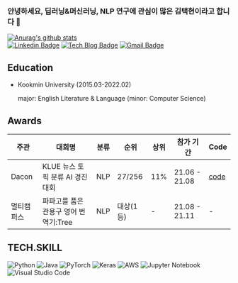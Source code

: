 ### 안녕하세요, 딥러닝&머신러닝, NLP 연구에 관심이 많은 김택현이라고 합니다 👋

<!--
**dobbytk/dobbytk** is a ✨ _special_ ✨ repository because its `README.md` (this file) appears on your GitHub profile.

Here are some ideas to get you started:

- 🔭 I’m currently working on ...
- 🌱 I’m currently learning ...
- 👯 I’m looking to collaborate on ...
- 🤔 I’m looking for help with ...
- 💬 Ask me about ... 
- 😄 Pronouns: ...
- ⚡ Fun fact: ...
-->
[![Anurag's github stats](https://github-readme-stats.vercel.app/api?username=dobbytk)](https://github.com/anuraghazra/github-readme-stats) \
[![Linkedin Badge](https://img.shields.io/badge/-LinkedIn-blue?style=flat-square&logo=Linkedin&logoColor=white&link=https://www.linkedin.com/in/taekhyunkim/)](https://www.linkedin.com/in/taekhyunkim/)
[![Tech Blog Badge](http://img.shields.io/badge/-Tech%20blog-black?style=flat-square&logo=github&link=https://www.notion.so/taekhyun2/898c21c63d18459691207bbfbd7c5eee)](https://www.notion.so/taekhyun2/898c21c63d18459691207bbfbd7c5eee)
[![Gmail Badge](https://img.shields.io/badge/Gmail-d14836?style=flat-square&logo=Gmail&logoColor=white&link=mailto:gus2dnjf3dlf@gmail.com)](mailto:gus2dnjf3dlf@gmail.com)

## Education
* Kookmin University (2015.03-2022.02) </br>

  major: English Literature & Language (minor: Computer Science)

## Awards
|주관 |대회명|분류 |순위 |상위 |참가 기간|Code|
|------|-----------|-------|----|----|-----|------|
|Dacon |KLUE 뉴스 토픽 분류 AI 경진대회 | NLP | 27/256 | 11% |21.06 - 21.08 | [code](https://dacon.io/competitions/official/235747/codeshare/3050?page=1&dtype=recent)
|멀티캠퍼스|파파고를 품은 관용구 영어 번역기:Tree| NLP | 대상(1등) | - |21.08 - 21.11|-

## TECH.SKILL
![Python](https://img.shields.io/badge/python-3670A0?style=flat-square&logo=python&logoColor=ffdd54)
![Java](https://img.shields.io/badge/java-%23ED8B00.svg?style=flat-square&logo=java&logoColor=white)
![PyTorch](https://img.shields.io/badge/PyTorch-%23EE4C2C.svg?style=flat-square&logo=PyTorch&logoColor=white)
![Keras](https://img.shields.io/badge/Keras-%23D00000.svg?style=flat-square&logo=Keras&logoColor=white)
![AWS](https://img.shields.io/badge/AWS-%23FF9900.svg?style=flat-square&logo=amazon-aws&logoColor=white)
![Jupyter Notebook](https://img.shields.io/badge/jupyter-%23FA0F00.svg?style=flat-square&logo=jupyter&logoColor=white)
![Visual Studio Code](https://img.shields.io/badge/Visual%20Studio%20Code-0078d7.svg?style=flat-square&logo=visual-studio-code&logoColor=white)

<!--
## Solved.ac
[![Solved.ac 프로필](http://mazassumnida.wtf/api/mini/generate_badge?boj=gus2dnjf3dlf)](https://solved.ac/gus2dnjf3dlf)
-->
  
